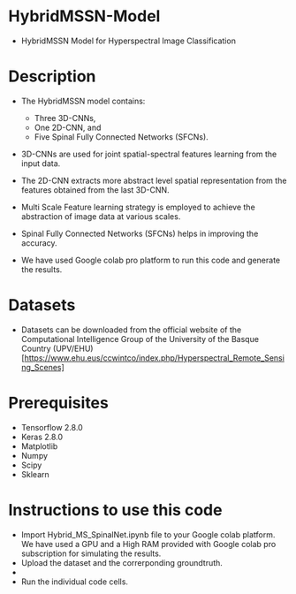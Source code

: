 # HybridMSSN-Model

* HybridMSSN Model for Hyperspectral Image Classification

**Description**
======

* The HybridMSSN model contains:
    * Three 3D-CNNs, 
    * One 2D-CNN, and 
    * Five Spinal Fully Connected Networks (SFCNs). 

* 3D-CNNs are used for joint spatial-spectral features learning from the input data.
* The 2D-CNN extracts more abstract level spatial representation from the features obtained from the last 3D-CNN.
* Multi Scale Feature learning strategy is employed to achieve the abstraction of image data at various scales.
* Spinal Fully Connected Networks (SFCNs) helps in improving the accuracy.
* We have used Google colab pro platform to run this code and generate the results.

# Datasets 

* Datasets can be downloaded from the official website of the Computational Intelligence Group of the University of the Basque Country (UPV/EHU) [https://www.ehu.eus/ccwintco/index.php/Hyperspectral_Remote_Sensing_Scenes]


# Prerequisites

*  Tensorflow 2.8.0
*  Keras 2.8.0
*  Matplotlib
*  Numpy
*  Scipy
*  Sklearn

# Instructions to use this code

* Import Hybrid_MS_SpinalNet.ipynb file to your Google colab platform. We have used a GPU and a High RAM provided with Google colab pro subscription for simulating the results. 
* Upload the dataset and the correrponding groundtruth.
* 
* Run the individual code cells.



